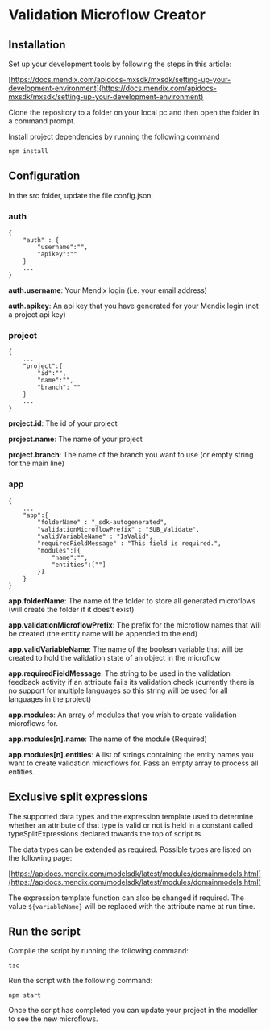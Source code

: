 # Validation Microflow Creator
## Installation
Set up your development tools by following the steps in this article:

[https://docs.mendix.com/apidocs-mxsdk/mxsdk/setting-up-your-development-environment](https://docs.mendix.com/apidocs-mxsdk/mxsdk/setting-up-your-development-environment)

Clone the repository to a folder on your local pc and then open the folder in a command prompt. 

Install project dependencies by running the following command

`npm install`

## Configuration

In the src folder, update the file config.json.

### auth

```
{
    "auth" : {
        "username":"",
        "apikey":""
    }
    ...
}
```

**auth.username**: Your Mendix login (i.e. your email address)

**auth.apikey**: An api key that you have generated for your Mendix login (not a project api key)

### project
```
{
    ...
    "project":{
        "id":"",
        "name":"",
        "branch": ""
    }
    ...
}
```

**project.id**: The id of your project

**project.name**: The name of your project

**project.branch**: The name of the branch you want to use (or empty string for the main line)

### app
```
{
    ...
    "app":{
        "folderName" : "_sdk-autogenerated",
        "validationMicroflowPrefix" : "SUB_Validate",
        "validVariableName" : "IsValid",
        "requiredFieldMessage" : "This field is required.",
        "modules":[{
            "name":"",
            "entities":[""]
        }]
    }
}
```

**app.folderName**: The name of the folder to store all generated microflows (will create the folder if it does't exist)

**app.validationMicroflowPrefix**: The prefix for the microflow names that will be created (the entity name will be appended to the end)

**app.validVariableName**: The name of the boolean variable that will be created to hold the validation state of an object in the microflow

**app.requiredFieldMessage**: The string to be used in the validation feedback activity if an attribute fails its validation check (currently there is no support for multiple languages so this string will be used for all languages in the project)

**app.modules**: An array of modules that you wish to create validation microflows for.

**app.modules[n].name**: The name of the module (Required)

**app.modules[n].entities**: A list of strings containing the entity names you want to create validation microflows for. Pass an empty array to process all entities.

## Exclusive split expressions
The supported data types and the expression template used to determine whether an attribute of that type is valid or not is held in a constant called typeSplitExpressions declared towards the top of script.ts

The data types can be extended as required. Possible types are listed on the following page:

[https://apidocs.mendix.com/modelsdk/latest/modules/domainmodels.html](https://apidocs.mendix.com/modelsdk/latest/modules/domainmodels.html)

The expression template function can also be changed if required. The value `${variableName}` will be replaced with the attribute name at run time.  

## Run the script
Compile the script by running the following command:

`tsc`

Run the script with the following command:

`npm start`

Once the script has completed you can update your project in the modeller to see the new microflows.